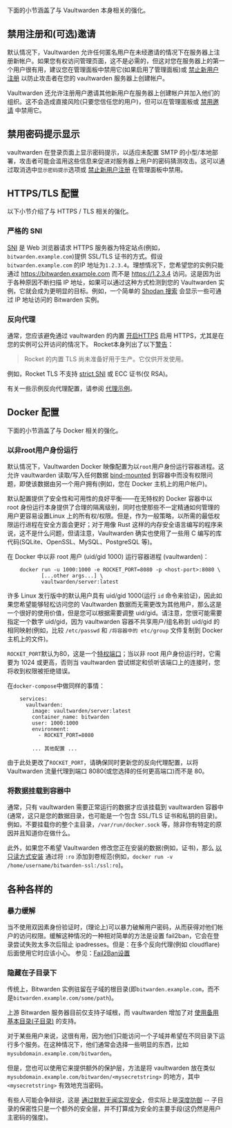 下面的小节涵盖了与 Vaultwarden 本身相关的强化。

## 禁用注册和(可选)邀请

默认情况下，Vaultwarden 允许任何匿名用户在未经邀请的情况下在服务器上注册新帐户。如果您有权访问管理页面，这不是必需的，但这对您在服务器上的第一个用户很有用，建议您在管理面板中禁用它(如果启用了管理面板)或 [禁止新用户注册](Disable-registration-of-new-users) 以防止攻击者在您的 vaultwarden 服务器上创建帐户。

Vaultwarden 还允许注册用户邀请其他新用户在服务器上创建帐户并加入他们的组织。这不会造成直接风险(只要您信任您的用户)，但可以在管理面板或 [禁用邀请](Disable-invitations) 中禁用它。

## 禁用密码提示显示

vaultwarden 在登录页面上显示密码提示，以适应未配置 SMTP 的小型/本地部署，攻击者可能会滥用这些信息来促进对服务器上用户的密码猜测攻击。这可以通过取消选中`显示密码提示`选项或 [禁止新用户注册](Disable-registration-of-new-users) 在管理面板中禁用。

## HTTPS/TLS 配置

以下小节介绍了与 HTTPS / TLS 相关的强化。

### 严格的 SNI

[SNI](https://en.wikipedia.org/wiki/Server_Name_Indication) 是 Web 浏览器请求 HTTPS 服务器为特定站点(例如，`bitwarden.example.com`)提供 SSL/TLS 证书的方式。假设`bitwarden.example.com` 的IP 地址为`1.2.3.4`。理想情况下，您希望您的实例只能通过 https://bitwarden.example.com 而不是 https://1.2.3.4 访问。这是因为出于各种原因不断扫描 IP 地址，如果可以通过这种方式检测到您的 Vaultwarden 实例，它就会成为更明显的目标。例如，一个简单的 [Shodan 搜索](https://www.shodan.io/search?query=bitwarden) 会显示一些可通过 IP 地址访问的 Bitwarden 实例。

### 反向代理

通常，您应该避免通过 vaultwarden 的内置 [开启HTTPS](Enabling-HTTPS) 启用 HTTPS，尤其是在您的实例可公开访问的情况下。 Rocket本身列出了以下[警告](https://rocket.rs/v0.4/guide/configuration/#configuring-tls)：

> Rocket 的内置 TLS 尚未准备好用于生产。它仅供开发使用。

例如，Rocket TLS 不支持 [strict SNI](#Strict-SNI) 或 ECC 证书(仅 RSA)。

有关一些示例反向代理配置，请参阅 [代理示例](Proxy-examples)。

## Docker 配置

下面的小节涵盖了与 Docker 相关的强化。

### 以非root用户身份运行

默认情况下，Vaultwarden Docker 映像配置为以`root`用户身份运行容器进程。这允许 vaultwarden 读取/写入任何数据 [bind-mounted](https://docs.docker.com/storage/bind-mounts/) 到容器中而没有权限问题，即使该数据由另一个用户拥有(例如，您在 Docker 主机上的用户帐户)。

默认配置提供了安全性和可用性的良好平衡——在无特权的 Docker 容器中以 root 身份运行本身提供了合理的隔离级别，同时也使那些不一定精通如何管理的用户更容易设置Linux 上的所有权/权限。但是，作为一般策略，以所需的最低权限运行进程在安全方面会更好；对于用像 Rust 这样的内存安全语言编写的程序来说，这不是什么问题，但请注意，Vaultwarden 确实也使用了一些用 C 编写的库代码(SQLite、OpenSSL、MySQL、PostgreSQL 等)。

在 Docker 中以非 root 用户 (uid/gid 1000) 运行容器进程 (vaultwarden)：

```
    docker run -u 1000:1000 -e ROCKET_PORT=8080 -p <host-port>:8080 \
           [...other args...] \
           vaultwarden/server:latest
```

许多 Linux 发行版中的默认用户具有 uid/gid 1000(运行 `id` 命令来验证)，因此如果您希望能够轻松访问您的 Vaultwarden 数据而无需更改为其他用户，那么这是一个很好的使用价值，但是您可以根据需要调整 uid/gid。请注意，您很可能需要指定一个数字 uid/gid，因为 vaultwarden 容器不共享用户/组名称到 uid/gid 的相同映射(例如，比较 `/etc/passwd` 和 `/将容器中的 etc/group` 文件复制到 Docker 主机上的文件)。

 `ROCKET_PORT`默认为80，这是一个[特权端口](https://www.w3.org/Daemon/User/Installation/PrivilegedPorts.html)；当以非 root 用户身份运行时，它需要为 1024 或更高，否则当 vaultwarden 尝试绑定和侦听该端口上的连接时，您将收到权限被拒绝错误。

在`docker-compose`中做同样的事情：

```
    services:
      vaultwarden:
        image: vaultwarden/server:latest
        container_name: bitwarden
        user: 1000:1000
        environment:
          - ROCKET_PORT=8080

        ... 其他配置 ...
```

由于此处更改了`ROCKET_PORT`，请确保同时更新您的反向代理配置，以将 Vaultwarden 流量代理到端口 8080(或您选择的任何更高端口)而不是 80。

### 将数据挂载到容器中

通常，只有 vaultwarden 需要正常运行的数据才应该挂载到 vaultwarden 容器中(通常，这只是您的数据目录，也可能是一个包含 SSL/TLS 证书和私钥的目录)。例如，不要挂载你的整个主目录，`/var/run/docker.sock` 等，除非你有特定的原因并且知道你在做什么。

此外，如果您不希望 Vaultwarden 修改您正在安装的数据(例如，证书)，那么 [以只读方式安装](https://docs.docker.com/storage/bind-mounts/#use-a-read-only-bind-mount) 通过将 `:ro` 添加到卷规范(例如，`docker run -v /home/username/bitwarden-ssl:/ssl:ro`)。

## 各种各样的

### 暴力缓解

当不使用双因素身份验证时，(理论上)可以暴力破解用户密码，从而获得对他们帐户的访问权限。缓解这种情况的一种相对简单的方法是设置 fail2ban，它会在登录尝试失败太多次后阻止 ipadresses。但是：在多个反向代理(例如 cloudflare)后面使用它时应该小心。
参见：[Fail2Ban设置](Fail2Ban-Setup)

### 隐藏在子目录下

传统上，Bitwarden 实例驻留在子域的根目录(即`bitwarden.example.com`，而不是`bitwarden.example.com/some/path`)。

上游 Bitwarden 服务器目前仅支持子域根，而 vaultwarden 增加了对 [使用备用基本目录(子目录)](Using-an-alternate-base-dir) 的支持。

对于某些用户来说，这很有用，因为他们只能访问一个子域并希望在不同目录下运行多个服务。在这种情况下，他们通常会选择一些明显的东西，比如`mysubdomain.example.com/bitwarden`。

但是，您也可以使用它来提供额外的保护层，方法是将 vaultwarden 放在类似 `mysubdomain.example.com/bitwarden/<mysecretstring>` 的地方，其中 `<mysecretstring>` 有效地充当密码。

有些人可能会争辩说，这是 [通过默默无闻实现安全](https://en.wikipedia.org/wiki/Security_through_obscurity)，但实际上是[深度防御](https://en.wikipedia.org/wiki/Defense_in_depth_(computing)) -- 子目录的保密性只是一个额外的安全层，并不打算成为安全的主要手段(这仍然是用户主密码的强度)。